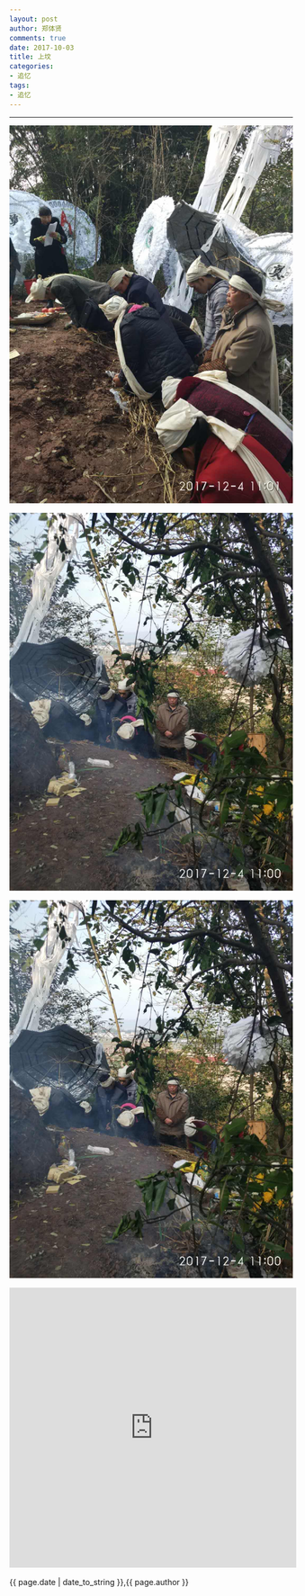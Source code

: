 ```yaml
---
layout: post
author: 郑体贤
comments: true
date: 2017-10-03
title: 上坟
categories:
- 追忆
tags:
- 追忆
---
```

---


![jpg](/media/files/20171204/外公上坟1.jpeg "jpg")

![jpg](/media/files/20171204/外公上坟2.jpeg "jpg")

![jpg](/media/files/20171204/外公上坟3.jpeg "jpg")

<iframe height=498 width=510 src='http://player.youku.com/embed/XMzIxNjYxODczMg==' frameborder=0> </iframe>

{{ page.date | date_to_string }},{{ page.author }}

